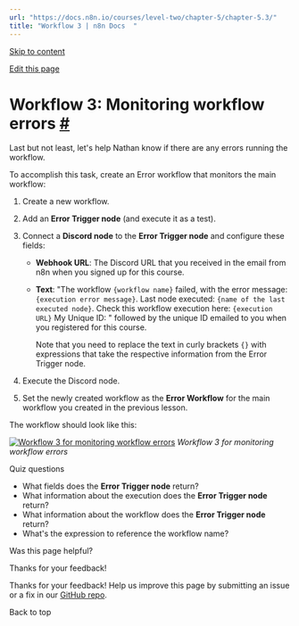 ```yaml
---
url: "https://docs.n8n.io/courses/level-two/chapter-5/chapter-5.3/"
title: "Workflow 3 | n8n Docs  "
---
```


[Skip to content](https://docs.n8n.io/courses/level-two/chapter-5/chapter-5.3/#workflow-3-monitoring-workflow-errors)

[Edit this page](https://github.com/n8n-io/n8n-docs/edit/main/docs/courses/level-two/chapter-5/chapter-5.3.md "Edit this page")

# Workflow 3: Monitoring workflow errors [\#](https://docs.n8n.io/courses/level-two/chapter-5/chapter-5.3/\#workflow-3-monitoring-workflow-errors "Permanent link")

Last but not least, let's help Nathan know if there are any errors running the workflow.

To accomplish this task, create an Error workflow that monitors the main workflow:

1. Create a new workflow.
2. Add an **Error Trigger node** (and execute it as a test).
3. Connect a **Discord node** to the **Error Trigger node** and configure these fields:


   - **Webhook URL**: The Discord URL that you received in the email from n8n when you signed up for this course.
   - **Text**: "The workflow `{workflow name}` failed, with the error message: `{execution error message}`. Last node executed: `{name of the last executed node}`. Check this workflow execution here: `{execution URL}` My Unique ID: " followed by the unique ID emailed to you when you registered for this course.

     Note that you need to replace the text in curly brackets `{}` with expressions that take the respective information from the Error Trigger node.
4. Execute the Discord node.

5. Set the newly created workflow as the **Error Workflow** for the main workflow you created in the previous lesson.

The workflow should look like this:

[![Workflow 3 for monitoring workflow errors](https://docs.n8n.io/_images/courses/level-two/chapter-five/workflow3.png)](https://docs.n8n.io/_images/courses/level-two/chapter-five/workflow3.png) _Workflow 3 for monitoring workflow errors_

Quiz questions

- What fields does the **Error Trigger node** return?
- What information about the execution does the **Error Trigger node** return?
- What information about the workflow does the **Error Trigger node** return?
- What's the expression to reference the workflow name?

Was this page helpful?






Thanks for your feedback!






Thanks for your feedback! Help us improve this page by submitting an issue or a fix in our [GitHub repo](https://github.com/n8n-io/n8n-docs).


Back to top